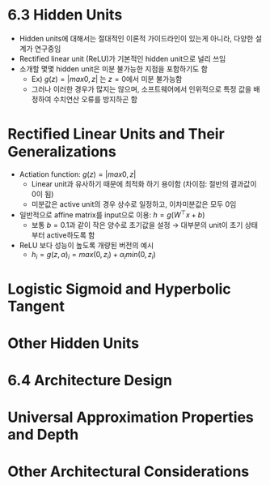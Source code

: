 # 6.3 Hidden Units

- Hidden units에 대해서는 절대적인 이론적 가이드라인이 있는게 아니라, 다양한 설계가 연구중임
- Rectified linear unit (ReLU)가 기본적인 hidden unit으로 널리 쓰임
- 소개할 몇몇 hidden unit은 미분 불가능한 지점을 포함하기도 함
  - Ex) $g(z)=|max{0,z}|$ 는 $z=0$에서 미분 불가능함
  - 그러나 이러한 경우가 많지는 않으며, 소프트웨어에서 인위적으로 특정 값을 배정하여 수치연산 오류를 방지하곤 함

# Rectiﬁed Linear Units and Their Generalizations

- Actiation function: $g(z)=|max{0,z}|$
  - Linear unit과 유사하기 때문에 최적화 하기 용이함 (차이점: 절반의 결과값이 0이 됨)
  - 미분값은 active unit의 경우 상수로 일정하고, 이차미분값은 모두 0임
- 일반적으로 affine matrix를 input으로 이용: $h=g(W^⊤x+b)$
  - 보통 $b=0.1$과 같이 작은 양수로 초기값을 설정 $\rightarrow$ 대부분의 unit이 초기 상태부터 active하도록 함 
- ReLU 보다 성능이 높도록 개량된 버전의 예시
  - $h_i=g(z,\alpha)_i=max(0,z_i)+\alpha_imin(0,z_i)$



# Logistic Sigmoid and Hyperbolic Tangent

# Other Hidden Units

# 6.4 Architecture Design

# Universal Approximation Properties and Depth

# Other Architectural Considerations
